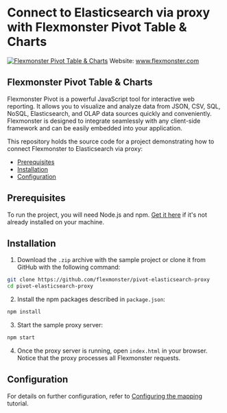 # Connect to Elasticsearch via proxy with Flexmonster Pivot Table & Charts
[![Flexmonster Pivot Table & Charts](https://cdn.flexmonster.com/landing.png)](https://flexmonster.com)
Website: www.flexmonster.com

## Flexmonster Pivot Table & Charts

Flexmonster Pivot is a powerful JavaScript tool for interactive web reporting. It allows you to visualize and analyze data from JSON, CSV, SQL, NoSQL, Elasticsearch, and OLAP data sources quickly and conveniently. Flexmonster is designed to integrate seamlessly with any client-side framework and can be easily embedded into your application.

This repository holds the source code for a project demonstrating how to connect Flexmonster to Elasticsearch via proxy:

- [Prerequisites](#prerequisites)
- [Installation](#installation)
- [Configuration](#configuration)

## Prerequisites

To run the project, you will need Node.js and npm. [Get it here](https://docs.npmjs.com/downloading-and-installing-node-js-and-npm) if it's not already installed on your machine.

## Installation

1. Download the `.zip` archive with the sample project or clone it from GitHub with the following command:

```bash
git clone https://github.com/flexmonster/pivot-elasticsearch-proxy
cd pivot-elasticsearch-proxy
```

2. Install the npm packages described in `package.json`:

```bash
npm install
```

3. Start the sample proxy server:

```bash
npm start
```

4. Once the proxy server is running, open `index.html` in your browser. Notice that the proxy processes all Flexmonster requests.


## Configuration
 
For details on further configuration, refer to [Configuring the mapping](https://www.flexmonster.com/doc/configuring-the-mapping/) tutorial.

